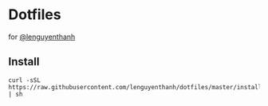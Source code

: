 # Dotfiles

for [@lenguyenthanh](https://twitter.com/lenguyenthanh)

## Install
```
curl -sSL https://raw.githubusercontent.com/lenguyenthanh/dotfiles/master/install.sh | sh
```
